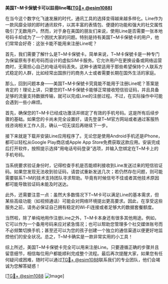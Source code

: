 **美国T~M卡保號卡可以註冊line嗎[[TG💪+ @esim1088](https://t.me/s/esim1088)]**

在当今这个数字化飞速发展的时代，通讯工具的选择变得越来越多样化。Line作为一款风靡全球的即时通讯软件，以其丰富的表情包、便捷的功能和强大的社交属性吸引了无数用户。然而，对于身在美国的朋友们来说，使用Line是否需要一张本地号码卡却成为了一个困扰大家的问题。特别是持有美国T~M卡保號卡的用户，他们常常会好奇：这张卡能不能用来注册Line呢？

首先，我们需要了解什么是T~M卡保號卡。简单来说，T~M卡保號卡是一种专门为保留原有手机号码而设计的虚拟SIM卡服务。它允许用户在更换设备或网络运营商时，无需担心自己的电话号码丢失。这种卡通常适用于那些希望保持个人联系方式稳定的人群，比如经常出国旅行的商务人士或者需要长期在国外生活的家庭。

那么，回到问题本身——美国T~M卡保號卡究竟能不能用于注册Line呢？答案是肯定的！理论上讲，只要您的T~M卡保號卡能够正常接收短信验证码，并且具备足够的流量支持数据传输，就可以完成Line的注册过程。不过，在实际操作中可能会遇到一些小麻烦。

首先，确保您的T~M卡已经成功激活并绑定了有效的手机号码。这是所有后续步骤的基础。如果您的卡尚未完全设置好，请先登录T~M官方网站或者通过客服热线咨询相关工作人员，确认一切无误后再继续下一步。

接下来就是下载并安装Line应用程序了。无论您是使用Android手机还是iPhone，都可以轻松从Google Play商店或Apple App Store免费获取这款应用。安装完成后打开软件，按照提示选择“用电话号码登录”选项，并输入您绑定在T~M卡上的手机号码。

当系统要求验证身份时，记得检查手机是否能顺利接收到Line发送过来的短信验证码。如果您发现无法收到验证码，请尝试重新发送几次；若仍然存在问题，则可能需要联系T~M的技术支持团队寻求帮助。毕竟有时候信号不佳或者其他技术原因都可能导致验证码未能及时送达。

此外，还需要注意一点：虽然大多数情况下T~M卡可以满足Line的基本需求，但某些高级功能（如视频通话）可能会对网络环境提出更高要求。因此，在享受这些服务之前，请务必保证自己拥有稳定的Wi-Fi连接或者足够大的数据套餐额度。

当然啦，除了单纯地用作注册Line之外，T~M卡本身还有很多其他用途。例如，它可以作为一个备用号码来应对紧急情况；也可以帮助您管理多个社交媒体账号而不必频繁切换手机；甚至还可以为您的孩子创建一个独立的通信渠道以便更好地监控他们的安全状况。总之，T~M卡确实是一款非常实用的小工具！

综上所述，美国T~M卡保號卡完全可以用来注册Line。只要遵循正确的步骤并且留意细节，相信每位用户都能顺利完成整个流程。最后再次提醒大家，如果您有任何疑问或困难，随时可以通过[TG💪+ @esim1088](https://t.me/s/esim1088)联系我们的专业团队，他们会竭诚为您解答疑惑！

[[TG💪+ @esim1088](https://t.me/s/esim1088) ![Image](https://i.postimg.cc/4NQfJmqS/Snipaste-2025-05-13-00-14-12.png)]